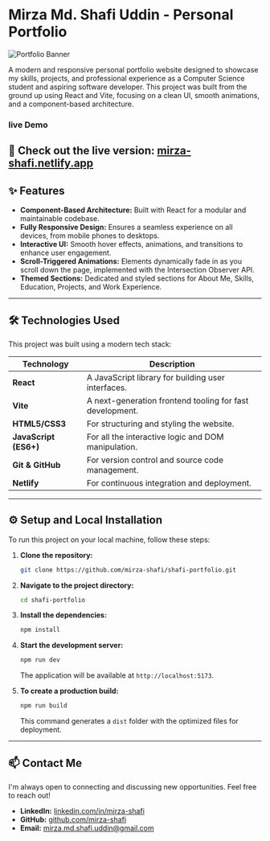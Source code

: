 # Mirza Md. Shafi Uddin - Personal Portfolio

![Portfolio Banner](./public/images/shafi.jpg)

A modern and responsive personal portfolio website designed to showcase my skills, projects, and professional experience as a Computer Science student and aspiring software developer. This project was built from the ground up using React and Vite, focusing on a clean UI, smooth animations, and a component-based architecture.

###  live Demo

:rocket: **Check out the live version:** [**mirza-shafi.netlify.app**](https://mirza-shafi.netlify.app/)
---

## :sparkles: Features

-   **Component-Based Architecture:** Built with React for a modular and maintainable codebase.
-   **Fully Responsive Design:** Ensures a seamless experience on all devices, from mobile phones to desktops.
-   **Interactive UI:** Smooth hover effects, animations, and transitions to enhance user engagement.
-   **Scroll-Triggered Animations:** Elements dynamically fade in as you scroll down the page, implemented with the Intersection Observer API.
-   **Themed Sections:** Dedicated and styled sections for About Me, Skills, Education, Projects, and Work Experience.

---

## :hammer_and_wrench: Technologies Used

This project was built using a modern tech stack:

| Technology     | Description                               |
| -------------- | ----------------------------------------- |
| **React** | A JavaScript library for building user interfaces. |
| **Vite** | A next-generation frontend tooling for fast development. |
| **HTML5/CSS3** | For structuring and styling the website.       |
| **JavaScript (ES6+)** | For all the interactive logic and DOM manipulation. |
| **Git & GitHub** | For version control and source code management.    |
| **Netlify** | For continuous integration and deployment.     |

---

## :gear: Setup and Local Installation

To run this project on your local machine, follow these steps:

1.  **Clone the repository:**
    ```bash
    git clone https://github.com/mirza-shafi/shafi-portfolio.git
    ```

2.  **Navigate to the project directory:**
    ```bash
    cd shafi-portfolio
    ```

3.  **Install the dependencies:**
    ```bash
    npm install
    ```

4.  **Start the development server:**
    ```bash
    npm run dev
    ```
    The application will be available at `http://localhost:5173`.

5.  **To create a production build:**
    ```bash
    npm run build
    ```
    This command generates a `dist` folder with the optimized files for deployment.

---

## :mailbox: Contact Me

I'm always open to connecting and discussing new opportunities. Feel free to reach out!

-   **LinkedIn:** [linkedin.com/in/mirza-shafi](https://linkedin.com/in/mirza-shafi)
-   **GitHub:** [github.com/mirza-shafi](https://github.com/mirza-shafi)
-   **Email:** [mirza.md.shafi.uddin@gmail.com](mailto:mirza.md.shafi.uddin@gmail.com)
